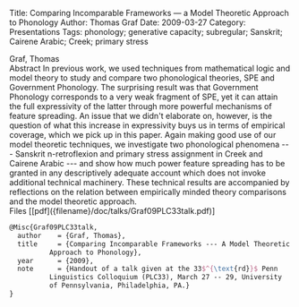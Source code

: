 Title: Comparing Incomparable Frameworks — a Model Theoretic Approach to Phonology
Author: Thomas Graf
Date: 2009-03-27
Category: Presentations
Tags: phonology; generative capacity; subregular; Sanskrit; Cairene Arabic; Creek; primary stress

<div markdown class="authors">
Graf, Thomas
</div>

<div markdown class="abstract">
<span id="abstract-title">Abstract</span>
In previous work, we used techniques from mathematical logic and model theory to study and compare two phonological theories, SPE and Government Phonology.
The surprising result was that Government Phonology corresponds to a very weak fragment of SPE, yet it can attain the full expressivity of the latter through more powerful mechanisms of feature spreading.
An issue that we didn't elaborate on, however, is the question of what this increase in expressivity buys us in terms of empirical coverage, which we pick up in this paper.
Again making good use of our model theoretic techniques, we investigate two phonological phenomena --- Sanskrit n-retroflexion and primary stress assignment in Creek and Cairene Arabic --- and show how much power feature spreading has to be granted in any descriptively adequate account which does not invoke additional technical machinery.
These technical results are accompanied by reflections on the relation between empirically minded theory comparisons and the model theoretic approach.
</div>

<div markdown class="files">
<span id="files-title">Files</span>
[[pdf]({filename}/doc/talks/Graf09PLC33talk.pdf)]
</div>

~~~latex
@Misc{Graf09PLC33talk,
  author	= {Graf, Thomas},
  title		= {Comparing Incomparable Frameworks --- A Model Theoretic
		  Approach to Phonology},
  year		= {2009},
  note		= {Handout of a talk given at the 33$^{\text{rd}}$ Penn
		  Linguistics Colloquium (PLC33), March 27 -- 29, University
		  of Pennsylvania, Philadelphia, PA.}
}
~~~
